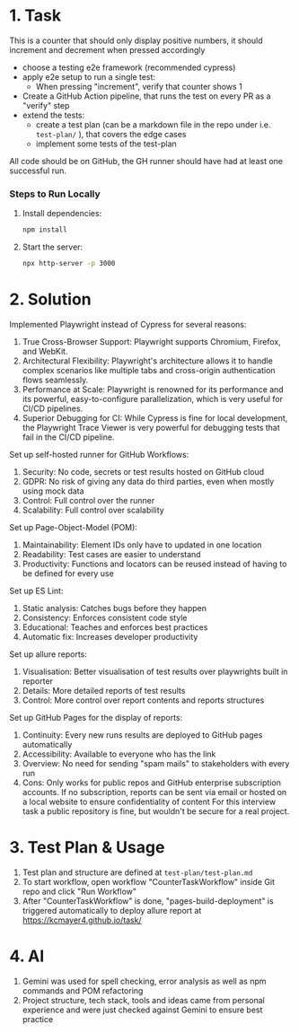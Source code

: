 # 1. Task

This is a counter that should only display positive numbers, it should increment and decrement when pressed accordingly


- choose a testing e2e framework (recommended cypress)
- apply e2e setup to run a single test:
   - When pressing "increment", verify that counter shows 1
- Create a GitHub Action pipeline, that runs the test on every PR as a "verify" step
- extend the tests:
  - create a test plan (can be a markdown file in the repo under i.e. `test-plan/` ), that covers the edge cases
  - implement some tests of the test-plan
 
All code should be on GitHub, the GH runner should have had at least one successful run.  


### Steps to Run Locally

1. Install dependencies:
   ```bash
   npm install
   ```
2. Start the server:
   ```bash
   npx http-server -p 3000
   ```


# 2. Solution

Implemented Playwright instead of Cypress for several reasons:
1. True Cross-Browser Support: Playwright supports  Chromium, Firefox, and WebKit. 
2. Architectural Flexibility: Playwright's architecture allows it to handle complex scenarios like multiple tabs and cross-origin authentication flows seamlessly. 
3. Performance at Scale: Playwright is renowned for its performance and its powerful, easy-to-configure parallelization, which is very useful for CI/CD pipelines.
4. Superior Debugging for CI: While Cypress is fine for local development, the Playwright Trace Viewer is very powerful for debugging tests that fail in the CI/CD pipeline. 

Set up self-hosted runner for GitHub Workflows:
1. Security: No code, secrets or test results hosted on GitHub cloud
2. GDPR: No risk of giving any data do third parties, even when mostly using mock data
3. Control: Full control over the runner
4. Scalability: Full control over scalability

Set up Page-Object-Model (POM):
1. Maintainability: Element IDs only have to updated in one location
2. Readability: Test cases are easier to understand
3. Productivity: Functions and locators can be reused instead of having to be defined for every use

Set up ES Lint:
1. Static analysis: Catches bugs before they happen
2. Consistency: Enforces consistent code style
3. Educational: Teaches and enforces best practices
4. Automatic fix: Increases developer productivity

Set up allure reports:
1. Visualisation: Better visualisation of test results over playwrights built in reporter
2. Details: More detailed reports of test results
3. Control: More control over report contents and reports structures

Set up GitHub Pages for the display of reports:
1. Continuity: Every new runs results are deployed to GitHub pages automatically
2. Accessibility: Available to everyone who has the link
3. Overview: No need for sending "spam mails" to stakeholders with every run
4. Cons: Only works for public repos and GitHub enterprise subscription accounts.
   If no subscription, reports can be sent via email or hosted on a local website to ensure confidentiality of content
   For this interview task a public repository is fine, but wouldn't be secure for a real project.

# 3. Test Plan & Usage

1. Test plan and structure are defined at  `test-plan/test-plan.md`
2. To start workflow, open workflow "CounterTaskWorkflow" inside Git repo and click "Run Workflow"
3. After "CounterTaskWorkflow" is done, "pages-build-deployment" is triggered automatically to deploy allure report at https://kcmayer4.github.io/task/


# 4. AI

1. Gemini was used for spell checking, error analysis as well as npm commands and POM refactoring 
2. Project structure, tech stack, tools and ideas came from personal experience and were just checked against Gemini to ensure best practice